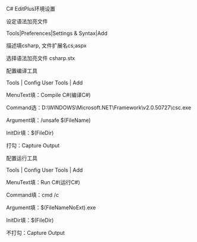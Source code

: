 C#  EditPlus环境设置

设定语法加亮文件

Tools|Preferences|Settings & Syntax|Add

描述填csharp, 文件扩展名cs;aspx

选择语法加亮文件 csharp.stx



配置编译工具

Tools | Config User Tools | Add

MenuText填：Compile C#(编译C#)

Command选：D:\WINDOWS\Microsoft.NET\Framework\v2.0.50727\csc.exe

Argument填：/unsafe $(FileName)

InitDir填：$(FileDir)

打勾：Capture Output



配置运行工具

Tools | Config User Tools | Add

MenuText填：Run C#(运行C#)

Command填：cmd /c

Argument填：$(FileNameNoExt).exe

InitDir填：$(FileDir)

不打勾：Capture Output
